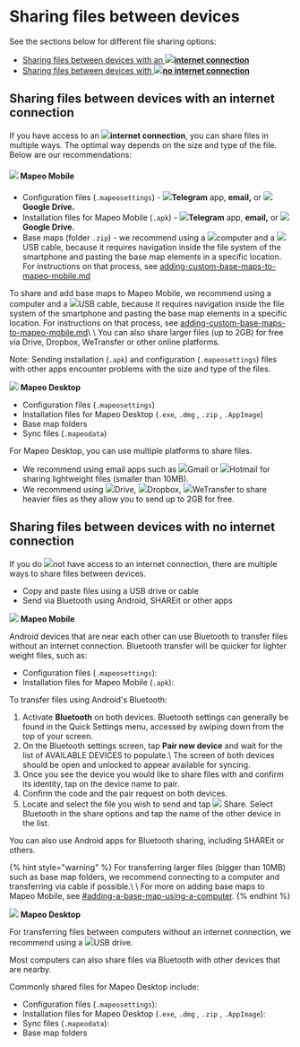# Sharing files between devices

See the sections below for different file sharing options:

* [Sharing files between devices with an ![](../../../.gitbook/assets/internet-connection-icon.png)**internet connection**](./#sharing-files-between-devices-with-an-internet-connection)
* [Sharing files between devices with ![](../../../.gitbook/assets/no-internet-connection-icon.png)**no internet connection**](./#sharing-files-between-devices-with-no-internet-connection)

## **Sharing files between devices with an internet connection**

If you have access to an ![](../../../.gitbook/assets/internet-connection-icon.png)**internet connection**, you can share files in multiple ways. The optimal way depends on the size and type of the file. Below are our recommendations:

#### ![](../../../.gitbook/assets/Mm-icon.png) **Mapeo Mobile**

* Configuration files (`.mapeosettings`) - ![](../../../.gitbook/assets/Telegram-logo.png)**Telegram** app, **email,** or ![](../../../.gitbook/assets/drive.png)**Google  Drive.**
* Installation files for Mapeo Mobile (`.apk`) - ![](../../../.gitbook/assets/Telegram-logo.png)**Telegram** app, **email,** or ![](../../../.gitbook/assets/drive.png)**Google  Drive.**
* Base maps (folder `.zip`) - we recommend using a ![](../../../.gitbook/assets/laptop-icon.png)computer and a ![](../../../.gitbook/assets/USB\_cable.png)USB cable, because it requires navigation inside the file system of the smartphone and pasting the base map elements in a specific location. For instructions on that process, see [adding-custom-base-maps-to-mapeo-mobile.md](../../mapeo-mobile-installation-setup/adding-custom-base-maps-to-mapeo-mobile.md "mention")

To share and add base maps to Mapeo Mobile, we recommend using a computer and a ![](../../../.gitbook/assets/USB\_cable.png)USB cable, because it requires navigation inside the file system of the smartphone and pasting the base map elements in a specific location. For instructions on that process, see [adding-custom-base-maps-to-mapeo-mobile.md](../../mapeo-mobile-installation-setup/adding-custom-base-maps-to-mapeo-mobile.md "mention")\ \ You can also share larger files (up to 2GB) for free via Drive, Dropbox, WeTransfer or other online platforms.

Note: Sending installation (`.apk`) and configuration (`.mapeosettings`) files with other apps encounter problems with the size and type of the files.

![](../../../.gitbook/assets/Md-icon.png) **Mapeo Desktop**

* Configuration files (`.mapeosettings`)&#x20;
* Installation files for Mapeo Desktop (`.exe`, `.dmg` , `.zip` , `.AppImage`)&#x20;
* Base map folders&#x20;
* Sync files (`.mapeodata`)&#x20;

For Mapeo Desktop, you can use multiple platforms to share files.&#x20;

* We recommend using email apps such as ![](../../../.gitbook/assets/Gmail-logo.png)Gmail or ![](../../../.gitbook/assets/HOTMAIL\_icon.jpg)Hotmail for sharing lightweight files (smaller than 10MB).&#x20;
* We recommend using ![](../../../.gitbook/assets/drive.png)Drive, ![](../../../.gitbook/assets/DROPBOX.jpg)Dropbox, ![](../../../.gitbook/assets/WE\_TRANSFER.png)WeTransfer to share heavier files as they allow you to send up to 2GB for free.

## **Sharing files between devices with no internet connection**

If you do ![](../../../.gitbook/assets/no-internet-connection-icon.png)not have access to an internet connection, there are multiple ways to share files between devices.

* Copy and paste files using a USB drive or cable
* Send via Bluetooth using Android, SHAREit or other apps

![](../../../.gitbook/assets/Mm-icon.png) **Mapeo Mobile**

Android devices that are near each other can use Bluetooth to transfer files without an internet connection. Bluetooth transfer will be quicker for lighter weight files, such as:

* Configuration files (`.mapeosettings`):
* Installation files for Mapeo Mobile (`.apk`):

To transfer files using Android's Bluetooth:

1. Activate **Bluetooth** on both devices. Bluetooth settings can generally be found in the Quick Settings menu, accessed by swiping down from the top of your screen.
2. On the Bluetooth settings screen, tap **Pair new device** and wait for the list of AVAILABLE DEVICES to populate.\ The screen of both devices should be open and unlocked to appear available for syncing.
3. Once you see the device you would like to share files with and confirm its identity, tap on the device name to pair.
4. Confirm the code and the pair request on both devices.
5. Locate and select the file you wish to send and tap ![](../../../.gitbook/assets/app\_icons\_share\_35px.png) Share. Select Bluetooth in the share options and tap the name of the other device in the list.

You can also use Android apps for Bluetooth sharing, including SHAREit or others.

{% hint style="warning" %}
For transferring larger files (bigger than 10MB) such as base map folders, we recommend connecting to a computer and transferring via cable if possible.\ \ For more on adding base maps to Mapeo Mobile, see [#adding-a-base-map-using-a-computer](../../mapeo-mobile-installation-setup/adding-custom-base-maps-to-mapeo-mobile.md#adding-a-base-map-using-a-computer "mention").
{% endhint %}

![](../../../.gitbook/assets/Md-icon.png) **Mapeo Desktop**

For transferring files between computers without an internet connection, we recommend using a ![](../../../.gitbook/assets/USB\_stick\_memory.png)USB drive.

Most computers can also share files via Bluetooth with other devices that are nearby.

Commonly shared files for Mapeo Desktop include:

* Configuration files (`.mapeosettings`):
* Installation files for Mapeo Desktop (`.exe`, `.dmg` , `.zip` , `.AppImage`):
* Sync files (`.mapeodata`):
* Base map folders
